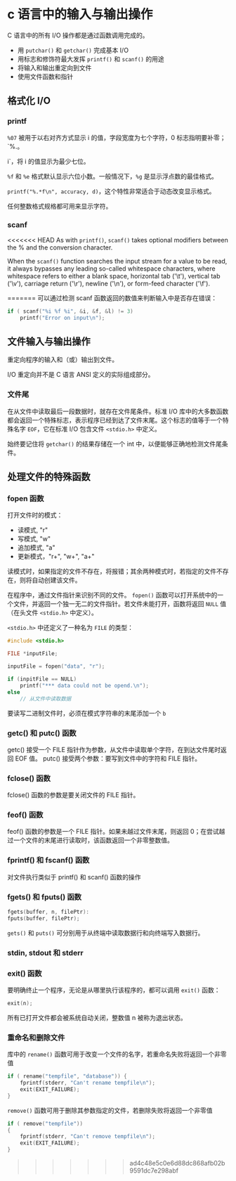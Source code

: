 # c 语言中的输入与输出操作

C 语言中的所有 I/O 操作都是通过函数调用完成的。

- 用 `putchar()` 和 `getchar()` 完成基本 I/O
- 用标志和修饰符最大发挥 `printf()` 和 `scanf()` 的用途
- 将输入和输出重定向到文件
- 使用文件函数和指针

## 格式化 I/O

### printf

`%07` 被用于以右对齐方式显示 i 的值，字段宽度为七个字符，0 标志指明要补零；`%.。

i`，将 i 的值显示为最少七位。

`%f` 和 `%e` 格式默认显示六位小数。一般情况下，`%g` 是显示浮点数的最佳格式。

`printf("%.*f\n", accuracy, d)`，这个特性非常适合于动态改变显示格式。

任何整数格式规格都可用来显示字符。

### scanf

<<<<<<< HEAD
As with `printf()`, `scanf()` takes optional modifiers between the % and the conversion character.

When the `scanf()` function searches the input stream for a value to be read, it always bypasses any leading so-called whitespace characters, where whitespace refers to either a blank space, horizontal tab ('\t'), vertical tab ('\v'), carriage return ('\r'), newline ('\n'), or form-feed character ('\f').

=======
可以通过检测 scanf 函数返回的数值来判断输入中是否存在错误：

```c
if ( scanf("%i %f %i", &i, &f, &l) != 3)
    printf("Error on input\n");
```

## 文件输入与输出操作

重定向程序的输入和（或）输出到文件。

I/O 重定向并不是 C 语言 ANSI 定义的实际组成部分。

### 文件尾

在从文件中读取最后一段数据时，就存在文件尾条件。标准 I/O 库中的大多数函数都会返回一个特殊标志，表示程序已经到达了文件末尾。这个标志的值等于一个特殊名字 `EOF`，它在标准 I/O 包含文件 `<stdio.h>` 中定义。

始终要记住将 `getchar()` 的结果存储在一个 int 中，以便能够正确地检测文件尾条件。

## 处理文件的特殊函数

### fopen 函数

打开文件时的模式：

- 读模式, "r"
- 写模式, "w"
- 追加模式, "a"
- 更新模式，"r+", "w+", "a+"

读模式时，如果指定的文件不存在，将报错；其余两种模式时，若指定的文件不存在，则将自动创建该文件。

在程序中，通过文件指针来识别不同的文件。
`fopen()` 函数可以打开系统中的一个文件，并返回一个独一无二的文件指针。若文件未能打开，函数将返回 `NULL` 值（在头文件 `<stdio.h>` 中定义）。

`<stdio.h>` 中还定义了一种名为 `FILE` 的类型：

```c
#include <stdio.h>

FILE *inputFile;

inputFile = fopen("data", "r");

if (inpitFile == NULL)
    printf("*** data could not be opend.\n");
else
    // 从文件中读取数据
```

要读写二进制文件时，必须在模式字符串的末尾添加一个 `b`

### getc() 和 putc() 函数

getc() 接受一个 FILE 指针作为参数，从文件中读取单个字符，在到达文件尾时返回 EOF 值。
putc() 接受两个参数：要写到文件中的字符和 FILE 指针。

### fclose() 函数

fclose() 函数的参数是要关闭文件的 FILE 指针。

### feof() 函数

feof() 函数的参数是一个 FILE 指针。如果未越过文件末尾，则返回 0；在尝试越过一个文件的末尾进行读取时，该函数返回一个非零整数值。

### fprintf() 和 fscanf() 函数

对文件执行类似于 printf() 和 scanf() 函数的操作

### fgets() 和 fputs() 函数

```c
fgets(buffer, n, filePtr):
fputs(buffer, filePtr);
```

`gets()` 和 `puts()` 可分别用于从终端中读取数据行和向终端写入数据行。

### stdin, stdout 和 stderr

### exit() 函数

要明确终止一个程序，无论是从哪里执行该程序的，都可以调用 `exit()` 函数：

```c
exit(n);
```

所有已打开文件都会被系统自动关闭，整数值 n 被称为退出状态。

### 重命名和删除文件

库中的 `rename()` 函数可用于改变一个文件的名字，若重命名失败将返回一个非零值

```c
if ( rename("tempfile", "database")) {
    fprintf(stderr, "Can't rename tempfile\n");
    exit(EXIT_FAILURE);
}
```

`remove()` 函数可用于删除其参数指定的文件，若删除失败将返回一个非零值

```c
if ( remove("tempfile"))
{
    fprintf(stderr, "Can't remove tempfile\n");
    exit(EXIT_FAILURE);
}
```
>>>>>>> ad4c48e5c0e6d88dc868afb02b9591dc7e298abf
